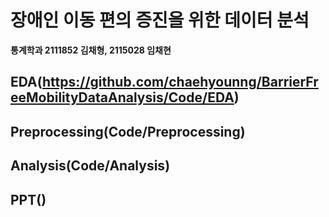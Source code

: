 # 장애인 이동 편의 증진을 위한 데이터 분석
  
**통계학과 2111852 김채형, 2115028 임채현**

## EDA(https://github.com/chaehyounng/BarrierFreeMobilityDataAnalysis/Code/EDA)

## Preprocessing(Code/Preprocessing)

## Analysis(Code/Analysis)

## PPT()
